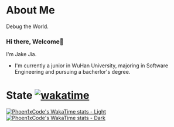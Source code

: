 # About Me
Debug the World.
### Hi there, Welcome👋
I'm Jake Jia.
- I'm currently a junior in WuHan University, majoring in Software Engineering and pursuing a bacherlor's degree.

# State [![wakatime](https://wakatime.com/badge/user/018b69cb-8b7f-4040-b110-660a2e54ab60.svg)](https://wakatime.com/@Phoen1xCode)
[![Phoen1xCode's WakaTime stats - Light](https://github-readme-stats.vercel.app/api/wakatime?username=Phoen1xCode&layout=compact&theme=default#gh-light-mode-only)](https://github.com/anuraghazra/github-readme-stats#gh-light-mode-only)
[![Phoen1xCode's WakaTime stats - Dark](https://github-readme-stats.vercel.app/api/wakatime?username=Phoen1xCode&layout=compact&theme=dark#gh-dark-mode-only)](https://github.com/anuraghazra/github-readme-stats#gh-dark-mode-only)

<!--
**Phoen1xCode/Phoen1xCode** is a ✨ _special_ ✨ repository because its `README.md` (this file) appears on your GitHub profile.

Here are some ideas to get you started:

- 🔭 I’m currently working on ...
- 🌱 I’m currently learning ...
- 👯 I’m looking to collaborate on ...
- 🤔 I’m looking for help with ...
- 💬 Ask me about ...
- : ...# 📫 How to reach me
- 😄 Pronouns: ...
- ⚡ Fun fact: ...
-->
